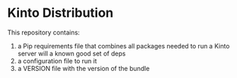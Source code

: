 Kinto Distribution
==================

This repository contains:

1. a Pip requirements file that combines all packages needed
   to run a Kinto server will a known good set of deps
2. a configuration file to run it
3. a VERSION file with the version of the bundle




